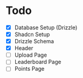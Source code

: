 # Todo

- [x] Database Setup (Drizzle)
- [x] Shadcn Setup
- [x] Drizzle Schema
- [x] Header
- [ ] Upload Page
- [ ] Leaderboard Page
- [ ] Points Page
